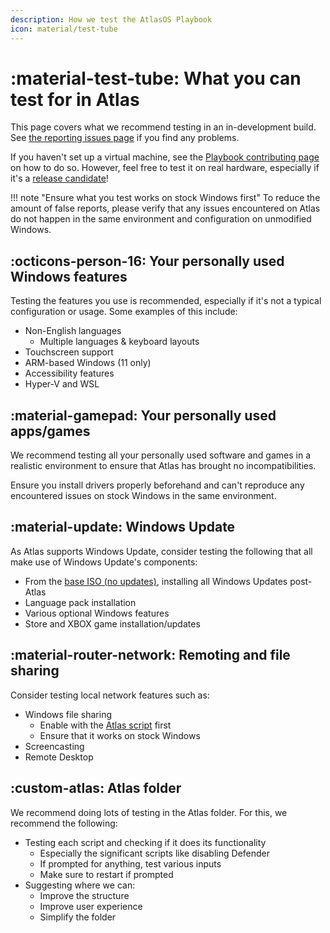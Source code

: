 ```yaml
---
description: How we test the AtlasOS Playbook
icon: material/test-tube
---
```


# :material-test-tube: What you can test for in Atlas

This page covers what we recommend testing in an in-development build. See [the reporting issues page](reporting-issues.md) if you find any problems.

If you haven't set up a virtual machine, see the [Playbook contributing page](../playbook.md) on how to do so. However, feel free to test it on real hardware, especially if it's a [release candidate](../../general-faq/testing-nightly-builds.md)!

!!! note "Ensure what you test works on stock Windows first"
    To reduce the amount of false reports, please verify that any issues encountered on Atlas do not happen in the same environment and configuration on unmodified Windows.

## :octicons-person-16: Your personally used Windows features

Testing the features you use is recommended, especially if it's not a typical configuration or usage. Some examples of this include:

- Non-English languages
    - Multiple languages & keyboard layouts
- Touchscreen support
- ARM-based Windows (11 only)
- Accessibility features
- Hyper-V and WSL

## :material-gamepad: Your personally used apps/games

We recommend testing all your personally used software and games in a realistic environment to ensure that Atlas has brought no incompatibilities.

Ensure you install drivers properly beforehand and can't reproduce any encountered issues on stock Windows in the same environment.

## :material-update: Windows Update

As Atlas supports Windows Update, consider testing the following that all make use of Windows Update's components:

- From the [base ISO (no updates)](../playbook.md#which-snapshots-to-make), installing all Windows Updates post-Atlas
- Language pack installation
- Various optional Windows features
- Store and XBOX game installation/updates

## :material-router-network: Remoting and file sharing

Consider testing local network features such as:

- Windows file sharing
    - Enable with the [Atlas script](../../getting-started/post-installation/atlas-folder/general-configuration.md#file-sharing) first
    - Ensure that it works on stock Windows
- Screencasting
- Remote Desktop

## :custom-atlas: Atlas folder

We recommend doing lots of testing in the Atlas folder. For this, we recommend the following:

- Testing each script and checking if it does its functionality
    - Especially the significant scripts like disabling Defender
    - If prompted for anything, test various inputs
    - Make sure to restart if prompted
- Suggesting where we can:
    - Improve the structure
    - Improve user experience
    - Simplify the folder

